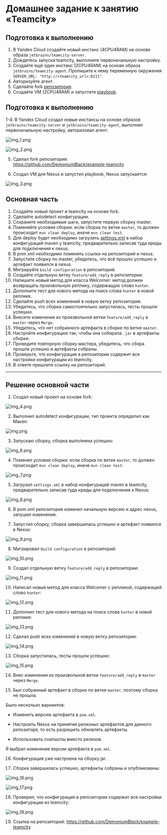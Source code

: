 # Домашнее задание к занятию «Teamcity»

## Подготовка к выполнению

1. В Yandex Cloud создайте новый инстанс (4CPU4RAM) на основе образа `jetbrains/teamcity-server`.
2. Дождитесь запуска teamcity, выполните первоначальную настройку.
3. Создайте ещё один инстанс (2CPU4RAM) на основе образа `jetbrains/teamcity-agent`. Пропишите к нему переменную окружения `SERVER_URL: "http://<teamcity_url>:8111"`.
4. Авторизуйте агент.
5. Сделайте fork [репозитория](https://github.com/aragastmatb/example-teamcity).
6. Создайте VM (2CPU4RAM) и запустите [playbook](./infrastructure).

## Подготовка к выполнению

1-4. В Yandex Cloud создал новые инстансы на основе образов `jetbrains/teamcity-server` и `jetbrains/teamcity-agent`, выполнил первоначальную настройку, авторизовал агент:

![img_1.png](IMG/img_1.png)

![img_2.png](IMG/img_2.png)

5. Сделал fork репозитория: https://github.com/DemoniumBlack/example-teamcity

6. Создал VM для Nexus и запустил playbook, Nexus запускается:

![img_3.png](IMG/img_3.png)

## Основная часть

1. Создайте новый проект в teamcity на основе fork.
2. Сделайте autodetect конфигурации.
3. Сохраните необходимые шаги, запустите первую сборку master.
4. Поменяйте условия сборки: если сборка по ветке `master`, то должен происходит `mvn clean deploy`, иначе `mvn clean test`.
5. Для deploy будет необходимо загрузить [settings.xml](./teamcity/settings.xml) в набор конфигураций maven у teamcity, предварительно записав туда креды для подключения к nexus.
6. В pom.xml необходимо поменять ссылки на репозиторий и nexus.
7. Запустите сборку по master, убедитесь, что всё прошло успешно и артефакт появился в nexus.
8. Мигрируйте `build configuration` в репозиторий.
9. Создайте отдельную ветку `feature/add_reply` в репозитории.
10. Напишите новый метод для класса Welcomer: метод должен возвращать произвольную реплику, содержащую слово `hunter`.
11. Дополните тест для нового метода на поиск слова `hunter` в новой реплике.
12. Сделайте push всех изменений в новую ветку репозитория.
13. Убедитесь, что сборка самостоятельно запустилась, тесты прошли успешно.
14. Внесите изменения из произвольной ветки `feature/add_reply` в `master` через `Merge`.
15. Убедитесь, что нет собранного артефакта в сборке по ветке `master`.
16. Настройте конфигурацию так, чтобы она собирала `.jar` в артефакты сборки.
17. Проведите повторную сборку мастера, убедитесь, что сбора прошла успешно и артефакты собраны.
18. Проверьте, что конфигурация в репозитории содержит все настройки конфигурации из teamcity.
19. В ответе пришлите ссылку на репозиторий.

---

## Решение основной части

1. Создал новый проект на основе fork:

![img_4.png](IMG/img_4.png)

2. Выполнил autodetect конфигурации, тип проекта определил как Maven:

![img.png](IMG/img_5.png)

3. Запускаю сборку, сборка выполнена успешно:

![img_6.png](IMG/img_6.png)

4. Поменял условия сборки: если сборка по ветке `master`, то должен происходит `mvn clean deploy`, иначе `mvn clean test`:

![img_7.png](IMG/img_7.png)

5. Загрузил `settings.xml` в набор конфигураций maven в teamcity, предварительно записав туда креды для подключения к Nexus:

![img_8.png](IMG/img_8.png)

6. В pom.xml репозитория изменил начальную версию и адрес nexus, запушил изменения.

7. Запустил сборку, сборка завершилась успешно и артефакт появился в Nexus:

![img_9.png](IMG/img_9.png)

8. Мигрировал `build configuration` в репозиторий:

![img_10.png](IMG/img_10.png)

9. Создал отдельную ветку `feature/add_reply` в репозитории:

![img_11.png](IMG/img_11.png)

10. Написал новый метод для класса Welcomer с репликой, содержащей слово `hunter`:

![img_12.png](IMG/img_12.png)

11. Дополнил тест для нового метода на поиск слова `hunter` в новой реплике:

![img_13.png](IMG/img_13.png)

12. Сделал push всех изменений в новую ветку репозитория:

![img_14.png](IMG/img_14.png)

13. Сборка запустилась, тесты прошли успешно:

![img_15.png](IMG/img_15.png)

14. Внес изменения из произвольной ветки `feature/add_reply` в `master` через `Merge`.

15. Был собранный артефакт в сборке по ветке `master`, поэтому сборка не прошла.

Было несколько вариантов:

* Изменить версию артефакта в `pom.xml`.

* Настроить Nexus на принятия релизных артефактов для данного репозиторя, то есть разрешить обновлять артефакты. 

* Использовать снапшоты вместо релизов.

Я выбрал изменение версии артефакта в `pom.xml`.

16. Конфигурация уже настроена на сборку jar.

17. Сборка завершилась успешно, артефакты собраны и опубликованы:

![img_16.png](IMG/img_16.png)

![img_17.png](IMG/img_17.png)

18. Проверил, что конфигурация в репозитории содержит все настройки конфигурации из teamcity:

![img_18.png](IMG/img_18.png)

19. Ссылка на репозиторий: https://github.com/DemoniumBlack/example-teamcity